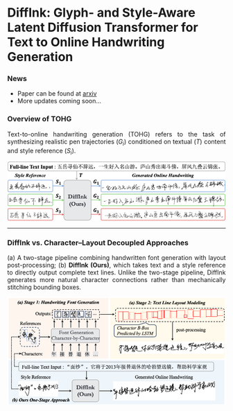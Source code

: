 # DiffInk: Glyph- and Style-Aware Latent Diffusion Transformer for Text to Online Handwriting Generation

### News
- Paper can be found at [arxiv](https://www.arxiv.org/pdf/2509.23624)
- More updates coming soon...

### Overview of TOHG
<div align="justify">

Text-to-online handwriting generation (TOHG) refers to the task of synthesizing realistic pen trajectories $(G_i)$ conditioned on textual $(T)$ content and style reference $(S_i)$.

</div>

![Overview of TOHG](/imgs/TOHG_overview.png)

---

### DiffInk vs. Character–Layout Decoupled Approaches
<div align="justify">

(a) A two-stage pipeline combining handwritten font generation with layout post-processing; (b) **DiffInk (Ours)**, which takes text and a style reference to directly output complete text lines. Unlike the two-stage pipeline, DiffInk generates more natural character connections rather than mechanically stitching bounding boxes.

</div>

![Comparison of Methods](/imgs/methods_compare.png)




